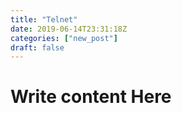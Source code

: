 ```yaml
---
title: "Telnet"
date: 2019-06-14T23:31:18Z
categories: ["new_post"]
draft: false
---
```


# Write content Here 